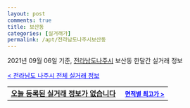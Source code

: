 ```yaml
---
layout: post
comments: true
title: 보산동
categories: [실거래가]
permalink: /apt/전라남도나주시보산동
---
```


2021년 09월 06일 기준, <a href="/apt/전라남도나주시">전라남도나주시</a> 보산동 한달간 실거래 정보

<a style="color: blue;" href="/apt/전라남도나주시">< 전라남도 나주시 전체 실거래 정보</a>
<!---- start ---->
<table>
  <tr>
    <td colspan="4" style="font-weight: bold;"><a href="/apt/전라남도나주시보산동{name_without_space}">오늘 등록된 실거래 정보가 없습니다</a> &nbsp;&nbsp;&nbsp; <a style="color: blue; font-size: smaller;" href="/apt/전라남도나주시보산동{name_without_space}">면적별 최고가 ></a></td>
  </tr>
    
</table>
<!---- end ---->
    